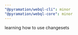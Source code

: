 ```yaml
---
"@pyramation/webql-cli": minor
"@pyramation/webql-core": minor
---
```


learning how to use changesets
